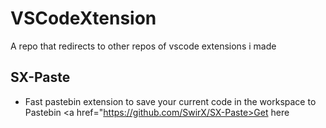 # VSCodeXtension
A repo that redirects to other repos of vscode extensions i made

## SX-Paste
* Fast pastebin extension to save your current code in the workspace to Pastebin
  <a href="https://github.com/SwirX/SX-Paste>Get here</a>
